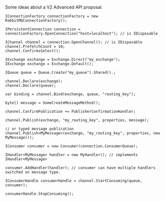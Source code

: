 Some ideas about a V2 Advanced API proposal.

    IConnectionFactory connectionFactory = new RabbitMQConnectionFactory();

    IPersistentConnection connection = connectionFactory.OpenConnection("host=localhost"); // is IDisposable

    IChannel channel = connection.OpenChannel(); // is IDisposable
    channel.PrefetchCount = 10;
    channel.ConfirmsSelect();

    IExchange exchange = Exchange.Direct("my_exchange");
    IExchange exchange = Exchange.Default();

    IQueue queue = Queue.Create("my_queue").Shared().;

    channel.Declare(exchange);
    channel.Declare(queue);

    var binding = channel.Bind(exchange, queue, "routing_key");

    byte[] message = SomeCreateMessageMethod();

    channel.ConfirmPublication += PublisherConfirmationHandler;

    channel.Publish(exchange, "my_routing_key", properties, message);

    // or typed message publication
    channel.Publish<MyMessage>(exchange, "my_routing_key", properties, new MyMessage());

    IConsumer consumer = new Consumer(connection.ConsumerQueue);

    IHandler<MyMessage> handler = new MyHandler(); // implements IHandler<MyMessage>

    consumer.AddHandler(handler); // consumer can have multiple handlers switched on message type.

    IConsumerHandle consumerHandle = channel.StartConsuming(queue, consumer);

    consumerHandle.StopConsuming();